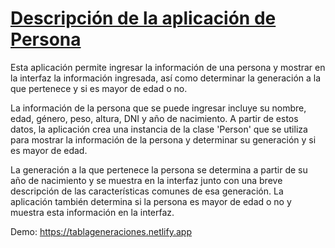 # [Descripción de la aplicación de Persona](https://tablageneraciones.netlify.app)

Esta aplicación permite ingresar la información de una persona y mostrar en la interfaz la información ingresada, así como determinar la generación a la que pertenece y si es mayor de edad o no.

La información de la persona que se puede ingresar incluye su nombre, edad, género, peso, altura, DNI y año de nacimiento. A partir de estos datos, la aplicación crea una instancia de la clase 'Person' que se utiliza para mostrar la información de la persona y determinar su generación y si es mayor de edad.

La generación a la que pertenece la persona se determina a partir de su año de nacimiento y se muestra en la interfaz junto con una breve descripción de las características comunes de esa generación. La aplicación también determina si la persona es mayor de edad o no y muestra esta información en la interfaz.

Demo: https://tablageneraciones.netlify.app
